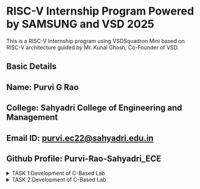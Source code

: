 # RISC-V Internship Program Powered by SAMSUNG and VSD 2025 
This is a RISC-V Internship program using VSDSquadron Mini based on RISC-V architecture guided by Mr. Kunal Ghosh, Co-Founder of VSD.

## Basic Details 

**Name:** Purvi G Rao
-
**College:** Sahyadri College of Engineering and Management
-
**Email ID:** purvi.ec22@sahyadri.edu.in
-
**Github Profile:** Purvi-Rao-Sahyadri_ECE  
-
<details>
<summary>TASK 1:Development of C-Based Lab</summary>
<img 
src="https://github.com/user-attachments/assets/6f272095-eb65-4f4e-afc7-4b5ffa318411" alt="Task Icon"/>
<img
src="https://github.com/user-attachments/assets/caa2b35b-545a-403c-bb3b-7ae22c0f8931" alt="Task Icon"/>
<img
src="https://github.com/user-attachments/assets/8634d13a-b08a-4056-8526-0e7b728d8ac3" alt="Task Icon"/>
<img
src="https://github.com/user-attachments/assets/278e0169-cf09-4077-8afb-e8311fde8cc5" alt="Task Icon"/>
<img
src="https://github.com/user-attachments/assets/002eb4c9-f29d-4066-ab1f-f30b37ca094e" alt="Task Icon"/>
<img
src="https://github.com/user-attachments/assets/40e870ce-ac6a-4f35-98b3-11a03f87642d" alt="Task Icon"/>
</details>
<details>
 <summary>TASK 2:Development of C-Based Lab</summary>
<img 
src="
</details>



 
